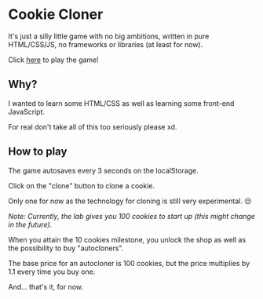 # Cookie Cloner

It's just a silly little game with no big ambitions, written in pure HTML/CSS/JS, no frameworks or libraries (at least for now).

Click [here](https://auracat66.github.io/cookie-cloner/) to play the game!

## Why?

I wanted to learn some HTML/CSS as well as learning some front-end JavaScript.

For real don't take all of this too seriously please xd.

## How to play

The game autosaves every 3 seconds on the localStorage.

Click on the "clone" button to clone a cookie.

Only one for now as the technology for cloning is still very experimental. :pensive: 

*Note: Currently, the lab gives you 100 cookies to start up (this might change in the future).*

When you attain the 10 cookies milestone, you unlock the shop as well as the possibility to buy "autocloners".

The base price for an autocloner is 100 cookies, but the price multiplies by 1.1 every time you buy one.

And... that's it, for now.
